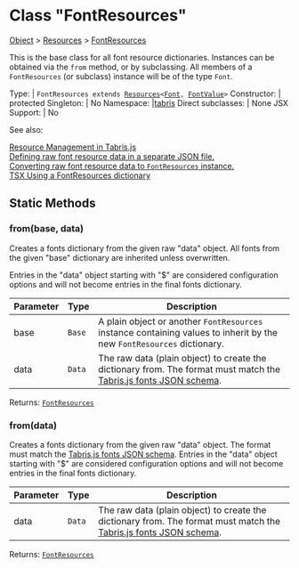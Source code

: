 ---
---
# Class "FontResources"

<a href="https://developer.mozilla.org/en-US/docs/Web/JavaScript/Reference/Global_Objects/Object" title="View &quot;Object&quot; on MDN">Object</a> > <a href="Resources.html" title="Resources Class Reference">Resources</a> > <a href="#" >FontResources</a>

This is the base class for all font resource dictionaries. Instances can be obtained via the `from` method, or by subclassing. All members of a `FontResources` (or subclass) instance will be of the type `Font`.


Type: | <code style="white-space: nowrap">FontResources extends <a href="Resources.html" title="Resources Class Reference">Resources</a>&lt;<a href="Font.html" title="Font Class Reference">Font</a>, <a href="../types.html#fontvalue" title="FontValue Type Reference">FontValue</a>&gt;</code>
Constructor: | protected
Singleton: | No
Namespace: |<a href="../modules.html#startup" >tabris</a>
Direct subclasses: | None
JSX Support: | No


See also:
  
[Resource Management in Tabris.js](../resource-management.md)  
[Defining raw font resource data in a separate JSON file.](https://github.com/eclipsesource/tabris-js/blob/v3.6.1/snippets/resources/fonts.json)  
[Converting raw font resource data to `FontResources` instance.](https://github.com/eclipsesource/tabris-js/blob/v3.6.1/snippets/resources/index.ts)  
[<span class='language tsx'>TSX</span> Using a FontResources dictionary](https://playground.tabris.com/?gitref=v3.6.1&snippet=resource-management.tsx)

## Static Methods

### from(base, data)



Creates a fonts dictionary from the given raw "data" object. All fonts from the given "base" dictionary are inherited unless overwritten.

Entries in the "data" object starting with "$" are considered configuration options and will not become entries in the final fonts dictionary.


Parameter|Type|Description
-|-|-
base | <code style="white-space: nowrap">Base</code> | A plain object or another `FontResources` instance containing values to inherit by the new `FontResources` dictionary.
data | <code style="white-space: nowrap">Data</code> | The raw data (plain object) to create the dictionary from. The format must match the [Tabris.js fonts JSON schema](https://github.com/eclipsesource/tabris-js/blob/v3.6.1/schema/fonts.json).


Returns: <code style="white-space: nowrap"><a href="#" >FontResources</a></code>

### from(data)



Creates a fonts dictionary from the given raw "data" object. The format must match the [Tabris.js fonts JSON schema](https://github.com/eclipsesource/tabris-js/blob/v3.6.1/schema/fonts.json). Entries in the "data" object starting with "$" are considered configuration options and will not become entries in the final fonts dictionary.


Parameter|Type|Description
-|-|-
data | <code style="white-space: nowrap">Data</code> | The raw data (plain object) to create the dictionary from. The format must match the [Tabris.js fonts JSON schema](https://github.com/eclipsesource/tabris-js/blob/v3.6.1/schema/fonts.json).


Returns: <code style="white-space: nowrap"><a href="#" >FontResources</a></code>

